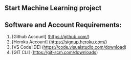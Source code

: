 ## Start Machine Learning project

## Software and Account Requirements:

1. [Github Account] (https://github.com/)
2. [Heroku Account] (https://signup.heroku.com/)
3. [VS Code IDE] (https://code.visualstudio.com/download)
4. [GIT CLI] (https://git-scm.com/downloads)
